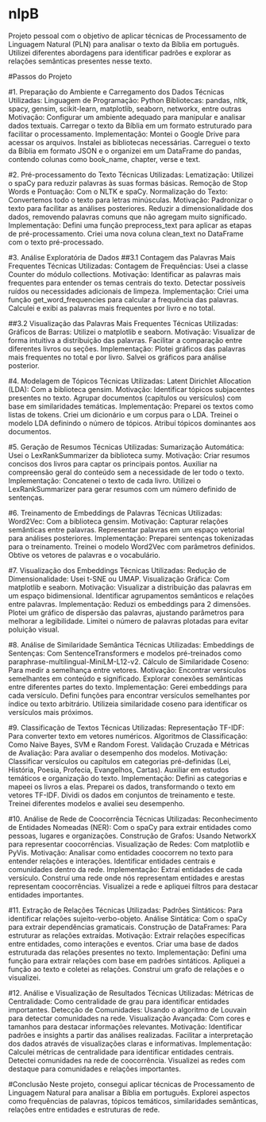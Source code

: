 # nlpB
Projeto pessoal com o objetivo de aplicar técnicas de Processamento de Linguagem Natural (PLN) para analisar o texto da Bíblia em português. Utilizei diferentes abordagens para identificar padrões e explorar as relações semânticas presentes nesse texto.

#Passos do Projeto

#1. Preparação do Ambiente e Carregamento dos Dados
Técnicas Utilizadas:
Linguagem de Programação: Python Bibliotecas: pandas, nltk, spacy, gensim, scikit-learn, matplotlib, seaborn, networkx, entre outras 
Motivação: Configurar um ambiente adequado para manipular e analisar dados textuais. Carregar o texto da Bíblia em um formato estruturado para facilitar o processamento. Implementação:
Montei o Google Drive para acessar os arquivos. Instalei as bibliotecas necessárias. Carreguei o texto da Bíblia em formato JSON e o organizei em um DataFrame do pandas, contendo colunas como book_name, chapter, verse e text.

#2. Pré-processamento do Texto
Técnicas Utilizadas:
Lematização: Utilizei o spaCy para reduzir palavras às suas formas básicas. Remoção de Stop Words e Pontuação: Com o NLTK e spaCy. Normalização do Texto: Convertemos todo o texto para letras minúsculas.
Motivação: Padronizar o texto para facilitar as análises posteriores. Reduzir a dimensionalidade dos dados, removendo palavras comuns que não agregam muito significado. Implementação:
Defini uma função preprocess_text para aplicar as etapas de pré-processamento. Criei uma nova coluna clean_text no DataFrame com o texto pré-processado.

#3. Análise Exploratória de Dados
##3.1 Contagem das Palavras Mais Frequentes
Técnicas Utilizadas:
Contagem de Frequências: Usei a classe Counter do módulo collections. 
Motivação: Identificar as palavras mais frequentes para entender os temas centrais do texto. Detectar possíveis ruídos ou necessidades adicionais de limpeza. Implementação:
Criei uma função get_word_frequencies para calcular a frequência das palavras. Calculei e exibi as palavras mais frequentes por livro e no total.

##3.2 Visualização das Palavras Mais Frequentes
Técnicas Utilizadas:
Gráficos de Barras: Utilizei o matplotlib e seaborn. 
Motivação: Visualizar de forma intuitiva a distribuição das palavras. Facilitar a comparação entre diferentes livros ou seções. Implementação:
Plotei gráficos das palavras mais frequentes no total e por livro. Salvei os gráficos para análise posterior.

#4. Modelagem de Tópicos
Técnicas Utilizadas:
Latent Dirichlet Allocation (LDA): Com a biblioteca gensim.
Motivação: Identificar tópicos subjacentes presentes no texto. Agrupar documentos (capítulos ou versículos) com base em similaridades temáticas. Implementação:
Preparei os textos como listas de tokens. Criei um dicionário e um corpus para o LDA. Treinei o modelo LDA definindo o número de tópicos. Atribuí tópicos dominantes aos documentos.

#5. Geração de Resumos
Técnicas Utilizadas:
Sumarização Automática: Usei o LexRankSummarizer da biblioteca sumy.
Motivação: Criar resumos concisos dos livros para captar os principais pontos. Auxiliar na compreensão geral do conteúdo sem a necessidade de ler todo o texto. Implementação:
Concatenei o texto de cada livro. Utilizei o LexRankSummarizer para gerar resumos com um número definido de sentenças.

#6. Treinamento de Embeddings de Palavras
Técnicas Utilizadas:
Word2Vec: Com a biblioteca gensim.
Motivação: Capturar relações semânticas entre palavras. Representar palavras em um espaço vetorial para análises posteriores. Implementação:
Preparei sentenças tokenizadas para o treinamento. Treinei o modelo Word2Vec com parâmetros definidos. Obtive os vetores de palavras e o vocabulário.

#7. Visualização dos Embeddings
Técnicas Utilizadas:
Redução de Dimensionalidade: Usei t-SNE ou UMAP. Visualização Gráfica: Com matplotlib e seaborn.
Motivação: Visualizar a distribuição das palavras em um espaço bidimensional. Identificar agrupamentos semânticos e relações entre palavras. Implementação:
Reduzi os embeddings para 2 dimensões. Plotei um gráfico de dispersão das palavras, ajustando parâmetros para melhorar a legibilidade. Limitei o número de palavras plotadas para evitar poluição visual.

#8. Análise de Similaridade Semântica
Técnicas Utilizadas:
Embeddings de Sentenças: Com SentenceTransformers e modelos pré-treinados como paraphrase-multilingual-MiniLM-L12-v2. Cálculo de Similaridade Coseno: Para medir a semelhança entre vetores.
Motivação: Encontrar versículos semelhantes em conteúdo e significado. Explorar conexões semânticas entre diferentes partes do texto. Implementação:
Gerei embeddings para cada versículo. Defini funções para encontrar versículos semelhantes por índice ou texto arbitrário. Utilizeia similaridade coseno para identificar os versículos mais próximos.

#9. Classificação de Textos
Técnicas Utilizadas:
Representação TF-IDF: Para converter texto em vetores numéricos. Algoritmos de Classificação: Como Naive Bayes, SVM e Random Forest. Validação Cruzada e Métricas de Avaliação: Para avaliar o desempenho dos modelos. 
Motivação: Classificar versículos ou capítulos em categorias pré-definidas (Lei, História, Poesia, Profecia, Evangelhos, Cartas). Auxiliar em estudos temáticos e organização do texto. Implementação:
Defini as categorias e mapeei os livros a elas. Preparei os dados, transformando o texto em vetores TF-IDF. Dividi os dados em conjuntos de treinamento e teste. Treinei diferentes modelos e avaliei seu desempenho.

#10. Análise de Rede de Coocorrência
Técnicas Utilizadas:
Reconhecimento de Entidades Nomeadas (NER): Com o spaCy para extrair entidades como pessoas, lugares e organizações. Construção de Grafos: Usando NetworkX para representar coocorrências. Visualização de Redes: Com matplotlib e PyVis.
Motivação: Analisar como entidades coocorrem no texto para entender relações e interações. Identificar entidades centrais e comunidades dentro da rede. Implementação:
Extraí entidades de cada versículo. Construí uma rede onde nós representam entidades e arestas representam coocorrências. Visualizei a rede e apliquei filtros para destacar entidades importantes.

#11. Extração de Relações
Técnicas Utilizadas:
Padrões Sintáticos: Para identificar relações sujeito-verbo-objeto. Análise Sintática: Com o spaCy para extrair dependências gramaticais. Construção de DataFrames: Para estruturar as relações extraídas.
Motivação: Extrair relações específicas entre entidades, como interações e eventos. Criar uma base de dados estruturada das relações presentes no texto. Implementação:
Defini uma função para extrair relações com base em padrões sintáticos. Apliquei a função ao texto e coletei as relações. Construí um grafo de relações e o visualizei.

#12. Análise e Visualização de Resultados
Técnicas Utilizadas:
Métricas de Centralidade: Como centralidade de grau para identificar entidades importantes. Detecção de Comunidades: Usando o algoritmo de Louvain para detectar comunidades na rede. Visualização Avançada: Com cores e tamanhos para destacar informações relevantes. Motivação: Identificar padrões e insights a partir das análises realizadas. Facilitar a interpretação dos dados através de visualizações claras e informativas. Implementação:
Calculei métricas de centralidade para identificar entidades centrais. Detectei comunidades na rede de coocorrência. Visualizei as redes com destaque para comunidades e relações importantes.

#Conclusão 
Neste projeto, consegui aplicar técnicas de Processamento de Linguagem Natural para analisar a Bíblia em português. Explorei aspectos como frequências de palavras, tópicos temáticos, similaridades semânticas, relações entre entidades e estruturas de rede.

